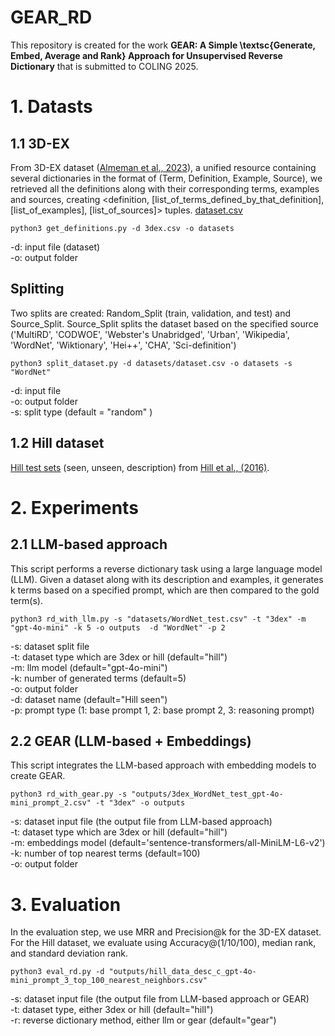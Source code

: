 # GEAR_RD

This repository is created for the work **GEAR: A Simple \textsc{Generate, Embed, Average and Rank} Approach for Unsupervised Reverse Dictionary** that is submitted to COLING 2025.


# 1. Datasts 

## 1.1 3D-EX

From 3D-EX dataset ([Almeman et al., 2023](https://aclanthology.org/2023.ranlp-1.8/)), a unified resource containing several dictionaries in the format of (Term, Definition, Example, Source), we retrieved all the definitions along with their corresponding terms, examples and sources, creating <definition, [list_of_terms_defined_by_that_definition], [list_of_examples],  [list_of_sources]> tuples. [dataset.csv](https://drive.google.com/uc?export=download&id=1TdVx9Pk3SQ16vWkr8WBi6SLpKMV9tIm6)

```
python3 get_definitions.py -d 3dex.csv -o datasets
```
-d: input file (dataset) <br/>
-o: output folder 

## Splitting 
Two splits are created: Random_Split (train, validation, and test) and Source_Split. Source_Split splits the dataset based on the specified source ('MultiRD', 'CODWOE', 'Webster\'s Unabridged', 'Urban', 'Wikipedia', 'WordNet', 'Wiktionary', 'Hei++', 'CHA', 'Sci-definition')

```
python3 split_dataset.py -d datasets/dataset.csv -o datasets -s "WordNet"
```
-d: input file  <br/>
-o: output folder <br/>
-s: split type (default = "random" )

## 1.2 Hill dataset
[Hill test sets](https://drive.google.com/file/d/1ihfElRULa6bg_jpwzeHSJEC2KQc_w25p/view) (seen, unseen, description) from [Hill et al., (2016)](https://arxiv.org/pdf/1504.00548).


# 2. Experiments

## 2.1 LLM-based approach 

This script performs a reverse dictionary task using a large language model (LLM). Given a dataset along with its description and examples, it generates k terms based on a specified prompt, which are then compared to the gold term(s).

```
python3 rd_with_llm.py -s "datasets/WordNet_test.csv" -t "3dex" -m "gpt-4o-mini" -k 5 -o outputs  -d "WordNet" -p 2
```
-s: dataset split file <br/>
-t: dataset type which are 3dex or hill (default="hill") <br/>
-m: llm model (default="gpt-4o-mini") <br/>
-k: number of generated terms (default=5) <br/>
-o: output folder <br/>
-d: dataset name (default="Hill seen") <br/>
-p: prompt type (1: base prompt 1, 2: base prompt 2, 3: reasoning prompt) 

## 2.2 GEAR (LLM-based + Embeddings) 

This script integrates the LLM-based approach with embedding models to create GEAR.

```
python3 rd_with_gear.py -s "outputs/3dex_WordNet_test_gpt-4o-mini_prompt_2.csv" -t "3dex" -o outputs
```
-s: dataset input file (the output file from LLM-based approach) <br/>
-t: dataset type which are 3dex or hill (default="hill") <br/>
-m: embeddings model (default='sentence-transformers/all-MiniLM-L6-v2') <br/>
-k: number of top nearest terms (default=100) <br/>
-o: output folder <br/>

# 3. Evaluation

In the evaluation step, we use MRR and Precision@k for the 3D-EX dataset. For the Hill dataset, we evaluate using Accuracy@(1/10/100), median rank, and standard deviation rank.
```
python3 eval_rd.py -d "outputs/hill_data_desc_c_gpt-4o-mini_prompt_3_top_100_nearest_neighbors.csv"
```
-s: dataset input file (the output file from LLM-based approach or GEAR) <br/>
-t: dataset type, either 3dex or hill (default="hill") <br/>
-r: reverse dictionary method, either llm or gear (default="gear")


